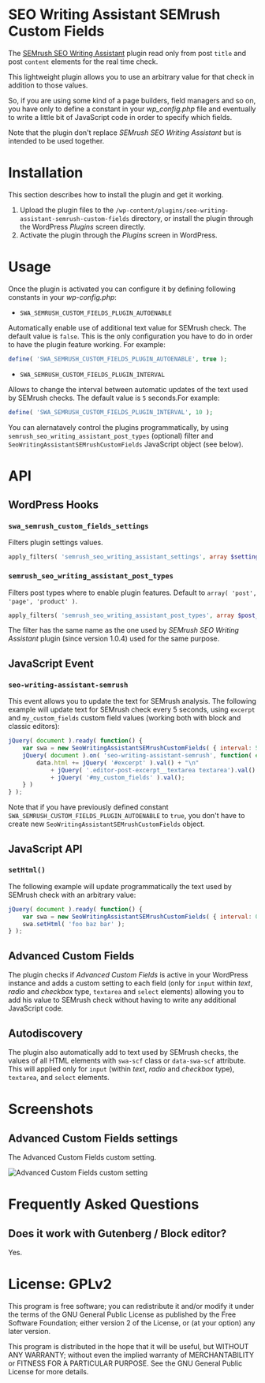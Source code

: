 # SEO Writing Assistant SEMrush Custom Fields

The [SEMrush SEO Writing Assistant](https://wordpress.org/plugins/semrush-seo-writing-assistant/) plugin read only from post `title` and post `content` elements for the real time check.

This lightweight plugin allows you to use an arbitrary value for that check in addition to those values.

So, if you are using some kind of a page builders, field managers and so on, you have only to define a constant in your 
_wp_config.php_ file and eventually to write a little bit of JavaScript code in order to specify which fields.

Note that the plugin don't replace _SEMrush SEO Writing Assistant_ but is intended to be used together.

# Installation  

This section describes how to install the plugin and get it working.

1. Upload the plugin files to the `/wp-content/plugins/seo-writing-assistant-semrush-custom-fields` directory, or install the plugin through the WordPress _Plugins_ screen directly.
1. Activate the plugin through the _Plugins_ screen in WordPress.

# Usage

Once the plugin is activated you can configure it by defining following constants in your _wp-config.php_:

* `SWA_SEMRUSH_CUSTOM_FIELDS_PLUGIN_AUTOENABLE`

Automatically enable use of additional text value for SEMrush check. The default value is `false`.
This is the only configuration you have to do in order to have the plugin feature working.
For example:

```php
define( 'SWA_SEMRUSH_CUSTOM_FIELDS_PLUGIN_AUTOENABLE', true );
```
* `SWA_SEMRUSH_CUSTOM_FIELDS_PLUGIN_INTERVAL`

Allows to change the interval between automatic updates of the text used by SEMrush checks.
The default value is `5` seconds.For example:

```php
define( 'SWA_SEMRUSH_CUSTOM_FIELDS_PLUGIN_INTERVAL', 10 );
```
You can alernatavely control the plugins programmatically, by using 
`semrush_seo_writing_assistant_post_types` (optional) filter and `SeoWritingAssistantSEMrushCustomFields` JavaScript object (see below).

# API

## WordPress Hooks

### `swa_semrush_custom_fields_settings`

Filters plugin settings values.

```php
apply_filters( 'semrush_seo_writing_assistant_settings', array $settings )
```

### `semrush_seo_writing_assistant_post_types`

Filters post types where to enable plugin features. Default to `array( 'post', 'page', 'product' )`.

```php
apply_filters( 'semrush_seo_writing_assistant_post_types', array $post_types )
```

The filter has the same name as the one used by _SEMrush SEO Writing Assistant_ plugin (since version 1.0.4) used for the same purpose.

## JavaScript Event

### `seo-writing-assistant-semrush`

This event allows you to update the text for SEMrush analysis.
The following example will update text for SEMrush check every 5 seconds, using `excerpt` and `my_custom_fields` custom field values (working both with block and classic editors):

```javascript
jQuery( document ).ready( function() {
	var swa = new SeoWritingAssistantSEMrushCustomFields( { interval: 5 } );
	jQuery( document ).on( 'seo-writing-assistant-semrush', function( event, data ) {
		data.html += jQuery( '#excerpt' ).val() + "\n"
			+ jQuery( '.editor-post-excerpt__textarea textarea').val() + "\n"
			+ jQuery( '#my_custom_fields' ).val();
	} )
} );
```
Note that if you have previously defined constant `SWA_SEMRUSH_CUSTOM_FIELDS_PLUGIN_AUTOENABLE` to `true`, 
you don't have to create new `SeoWritingAssistantSEMrushCustomFields` object.

## JavaScript API

### `setHtml()`

The following example will update programmatically the text used by SEMrush check with an arbitrary value:

```javascript
jQuery( document ).ready( function() {
	var swa = new SeoWritingAssistantSEMrushCustomFields( { interval: 0 } );
	swa.setHtml( 'foo baz bar' );
} );
```
## Advanced Custom Fields

The plugin checks if _Advanced Custom Fields_ is active in your WordPress instance and adds a custom setting to each field 
(only for `input` within _text_, _radio_ and _checkbox_ type, `textarea` and `select` elements) allowing you to add his value 
to SEMrush check without having to write any additional JavaScript code.

## Autodiscovery

The plugin also automatically add to text used by SEMrush checks, the values of all HTML elements
with `swa-scf` class or `data-swa-scf` attribute.
This will applied only for `input` (within _text_, _radio_ and _checkbox_ type), `textarea`, and `select` elements.

# Screenshots 

## Advanced Custom Fields settings

The Advanced Custom Fields custom setting.

![Advanced Custom Fields custom setting](https://raw.githubusercontent.com/enrico-sorcinelli/seo-writing-assistant-semrush-custom-fields/master/assets-wp/screenshot-1.png)

# Frequently Asked Questions

## Does it work with Gutenberg / Block editor?

Yes.

# License: GPLv2

This program is free software; you can redistribute it and/or modify
it under the terms of the GNU General Public License as published by
the Free Software Foundation; either version 2 of the License, or
(at your option) any later version.

This program is distributed in the hope that it will be useful,
but WITHOUT ANY WARRANTY; without even the implied warranty of
MERCHANTABILITY or FITNESS FOR A PARTICULAR PURPOSE.  See the
GNU General Public License for more details.